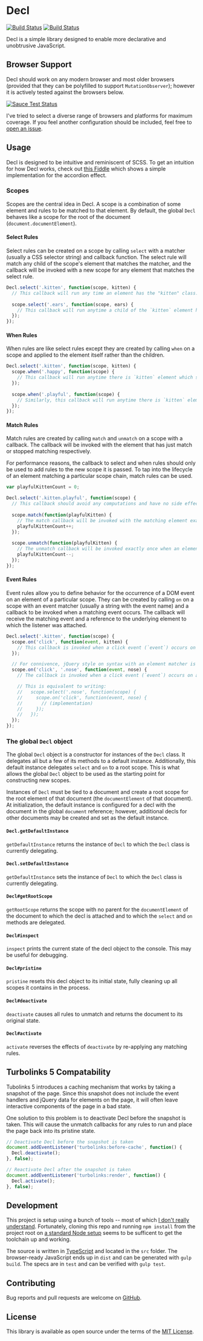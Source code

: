 # Decl 

[![Build Status](https://travis-ci.org/anarchocurious/decl.svg?branch=master)](https://travis-ci.org/anarchocurious/decl) [![Build Status](https://saucelabs.com/buildstatus/decl)](https://saucelabs.com/u/decl)

Decl is a simple library designed to enable more declarative and unobtrusive JavaScript.


## Browser Support

Decl should work on any modern browser and most older browsers (provided that they can be polyfilled to support `MutationObserver`); however it is actively tested against the browsers below.

[![Sauce Test Status](https://saucelabs.com/browser-matrix/decl.svg)](https://saucelabs.com/u/decl)

I've tried to select a diverse range of browsers and platforms for maximum coverage. If you feel another configuration should be included, feel free to [open an issue](https://github.com/anarchocurious/decl/issues/new).


## Usage

Decl is designed to be intuitive and reminiscent of SCSS. To get an intuition for how Decl works, check out [this Fiddle](https://jsfiddle.net/wtzp3xz1/) which shows a simple implementation for the accordion effect.

### Scopes

Scopes are the central idea in Decl. A scope is a combination of some element and rules to be matched to that element. By default, the global `Decl` behaves like a scope for the root of the document (`document.documentElement`).

#### Select Rules
Select rules can be created on a scope by calling `select` with a matcher (usually a CSS selector string) and callback function. The select rule will match any child of the scope's element that matches the matcher, and the callback will be invoked with a new scope for any element that matches the select rule.

```javascript
Decl.select('.kitten', function(scope, kitten) {
  // This callback will run any time an element has the "kitten" class. `kitten` is the element that matched, and `scope` is a new scope for that element.
  
  scope.select('.ears', function(scope, ears) {
    // This callback will run anytime a child of the `kitten` element has the "ears" class. Here, the `ears` is the element that has the "ears" class (nested within the `kitten` element), and `scope` is new scope for that element.
  });
});

```

#### When Rules
When rules are like select rules except they are created by calling `when` on a scope and applied to the element itself rather than the children.

```javascript
Decl.select('.kitten', function(scope, kitten) {  
  scope.when('.happy', function(scope) {
    // This callback will run anytime there is `kitten` element which simultaneously has the "kitten" and "happy" classes.
  });
  
  scope.when('.playful', function(scope) {
    // Similarly, this callback will run anytime there is `kitten` element which simultaneously has the "kitten" and "playful" classes.
  });
});
```

#### Match Rules
Match rules are created by calling `match` and `unmatch` on a scope with a callback. The callback will be invoked with the element that has just match or stopped matching respectively.

For performance reasons, the callback to select and when rules should only be used to add rules to the new scope it is passed. To tap into the lifecycle of an element matching a particular scope chain, match rules can be used.

```javascript
var playfulKittenCount = 0;

Decl.select('.kitten.playful', function(scope) {
  // This callback should avoid any computations and have no side effects (except calling methods on scope).
  
  scope.match(function(playfulKitten) {
    // The match callback will be invoked with the matching element exactly once when the element matches after all rules has been processed. Any modifications to the DOM must be done here.
    playfulKittenCount++;
  });
  
  scope.unmatch(function(playfulKitten) {
    // The unmatch callback will be invoked exactly once when an element which had previously matched stops doing so but after all rules have been processed. If the match callback was called for an element, the unmatch callback is guaranteed to be called (unless the page is unloaded entirely).
    playfulKittenCount--;
  });
});
```

#### Event Rules
Event rules allow you to define behavior for the occurrence of a DOM event on an element of a particular scope. They can be created by calling `on` on a scope with an event matcher (usually a string with the event name) and a callback to be invoked when a matching event occurs. The callback will receive the matching event and a reference to the underlying element to which the listener was attached.

```javascript
Decl.select('.kitten', function(scope) {
  scope.on('click', function(event, kitten) {
    // This callback is invoked when a click event (`event`) occurs on an element with the "kitten" class (`kitten`).
  });

  // For connivence, jQuery style on syntax with an element matcher is also supported.
  scope.on('click', '.nose', function(event, nose) {
    // The callback is invoked when a click event (`event`) occurs on an element with the "nose" class (`nose`) that is the child of an element with the "kitten" class. 

    // This is equivalent to writing:
    //   scope.select('.nose', function(scope) {
    //     scope.on('click', function(event, nose) {
    //       // (implementation)
    //     });
    //   });
  });
});
```


### The global `Decl` object

The global `Decl` object is a constructor for instances of the `Decl` class. It delegates all but a few of its methods to a default instance. Additionally, this default instance delegates `select` and `on` to a root scope. This is what allows the global `Decl` object to be used as the starting point for constructing new scopes.

Instances of `Decl` must be tied to a document and create a root scope for the root element of that document (the `documentElement` of that document). At initialization, the default instance is configured for a decl with the document in the global `document` reference; however, additional decls for other documents may be created and set as the default instance.

#### `Decl.getDefaultInstance`
`getDefaultInstance` returns the instance of `Decl` to which the `Decl` class is currently delegating.

#### `Decl.setDefaultInstance`
`getDefaultInstance` sets the instance of `Decl` to which the `Decl` class is currently delegating.

#### `Decl#getRootScope`
`getRootScope` returns the scope with no parent for the `documentElement` of the document to which the decl is attached and to which the `select` and `on` methods are delegated.

#### `Decl#inspect`
`inspect` prints the current state of the decl object to the console. This may be useful for debugging.

#### `Decl#pristine`
`pristine` resets this decl object to its initial state, fully cleaning up all scopes it contains in the process.

#### `Decl#deactivate`
`deactivate` causes all rules to unmatch and returns the document to its original state.

#### `Decl#activate`
`activate` reverses the effects of `deactivate` by re-applying any matching rules.



## Turbolinks 5 Compatability

Tubolinks 5 introduces a caching mechanism that works by taking a snapshot of the page. Since this snapshot does not include the event handlers and jQuery data for elements on the page, it will often leave interactive components of the page in a bad state.

One solution to this problem is to deactivate Decl before the snapshot is taken. This will cause the unmatch callbacks for any rules to run and place the page back into its pristine state.

```javascript
// Deactivate Decl before the snapshot is taken
document.addEventListener('turbolinks:before-cache', function() {
  Decl.deactivate();
}, false);

// Reactivate Decl after the snapshot is taken
document.addEventListener('turbolinks:render', function() {
  Decl.activate();
}, false);
```

## Development

This project is setup using a bunch of tools -- most of which [I don't really understand](https://hackernoon.com/how-it-feels-to-learn-javascript-in-2016-d3a717dd577f). Fortunately, cloning this repo and running `npm install` from the project root on [a standard Node setup](https://nodejs.org/) seems to be sufficent to get the toolchain up and working.

The source is written in [TypeScript](https://www.typescriptlang.org/) and located in the `src` folder. The browser-ready JavaScript ends up in `dist` and can be generated with `gulp build`. The specs are in `test` and can be verified with `gulp test`.


## Contributing

Bug reports and pull requests are welcome on [GitHub](https://github.com/anarchocurious/decl).


## License

This library is available as open source under the terms of the [MIT License](http://opensource.org/licenses/MIT).